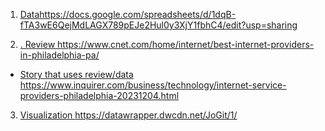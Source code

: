 1. [Data](https://docs.google.com/spreadsheets/d/1dqB-fTA3wE6QejMdLAGX789pEJe2Hul0y3XjY1fbhC4/edit?usp=sharing)https://docs.google.com/spreadsheets/d/1dqB-fTA3wE6QejMdLAGX789pEJe2Hul0y3XjY1fbhC4/edit?usp=sharing

2. [. Review ](https://www.cnet.com/home/internet/best-internet-providers-in-philadelphia-pa/)https://www.cnet.com/home/internet/best-internet-providers-in-philadelphia-pa/
* [Story that uses review/data  ](https://www.inquirer.com/business/technology/internet-service-providers-philadelphia-20231204.html)https://www.inquirer.com/business/technology/internet-service-providers-philadelphia-20231204.html

3. [ Visualization ](https://datawrapper.dwcdn.net/JoGit/1/)https://datawrapper.dwcdn.net/JoGit/1/
